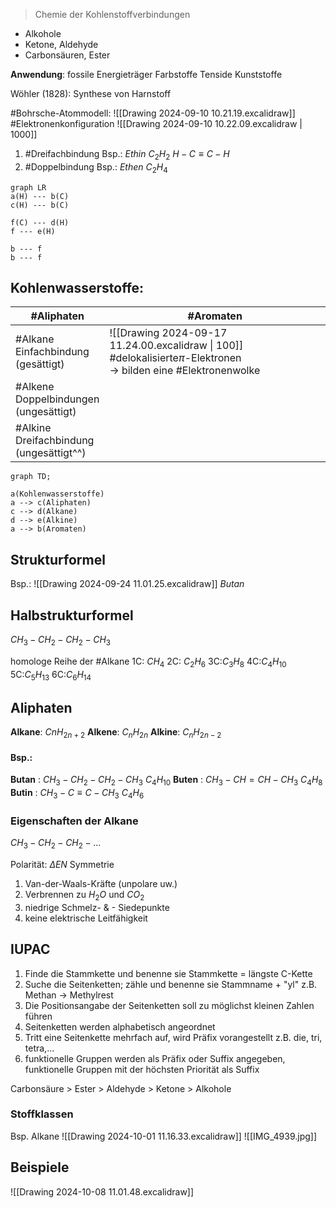 > Chemie der Kohlenstoffverbindungen

* Alkohole
* Ketone, Aldehyde
* Carbonsäuren, Ester

**Anwendung**:
	fossile Energieträger
	Farbstoffe
	Tenside
	Kunststoffe

Wöhler (1828):  Synthese von Harnstoff

#Bohrsche-Atommodell:
	![[Drawing 2024-09-10 10.21.19.excalidraw]]
#Elektronenkonfiguration 
![[Drawing 2024-09-10 10.22.09.excalidraw | 1000]]

1) #Dreifachbindung
Bsp.: $Ethin$  $C_2H_2$
$H - C ≡ C - H$
2) #Doppelbindung
Bsp.: $Ethen$  $C_2H_4$
```mermaid
graph LR
a(H) --- b(C)
c(H) --- b(C)

f(C) --- d(H)
f --- e(H)

b --- f
b --- f
```

## Kohlenwasserstoffe:

| #Aliphaten                                    | #Aromaten                                                                                                                |
| --------------------------------------------- | ------------------------------------------------------------------------------------------------------------------------ |
| #Alkane<br>Einfachbindung<br>(gesättigt)      | ![[Drawing 2024-09-17 11.24.00.excalidraw \| 100]]<br>#delokalisierte$\pi$-Elektronen<br>-> bilden eine #Elektronenwolke |
| #Alkene<br>Doppelbindungen<br>(ungesättigt)   |                                                                                                                          |
| #Alkine<br>Dreifachbindung<br>(ungesättigt^^) |                                                                                                                          |

```mermaid
graph TD;

a(Kohlenwasserstoffe) 
a --> c(Aliphaten)
c --> d(Alkane)
d --> e(Alkine)
a --> b(Aromaten)
```
## Strukturformel
Bsp.:
![[Drawing 2024-09-24 11.01.25.excalidraw]]
_Butan_
## Halbstrukturformel
$CH_3 - CH_2 - CH_2 - CH_3$

homologe Reihe der #Alkane 
1C: $CH_4$
2C: $C_2H_6$
3C:$C_3H_8$
4C:$C_4H_10$
5C:$C_5H_13$
6C:$C_6H_14$

## Aliphaten

**Alkane**: $CnH_{2n+2}$
**Alkene**: $C_n H_{2n}$
**Alkine**: $C_n H_{2n-2}$

#### Bsp.:
**Butan** : $CH_3 - CH_2 -CH_2 - CH_3$   $C_4H_{10}$
**Buten** : $CH_3 - CH = CH -CH_3$     $C_4H_8$
**Butin** : $CH_3 - C ≡ C - CH_3$            $C_4H_6$

### Eigenschaften der Alkane
$CH_3 - CH_2 - CH_2 - ...$


Polarität: $\Delta EN$ Symmetrie

1) Van-der-Waals-Kräfte (unpolare uw.)
2) Verbrennen zu $H_2O$ und $CO_2$
3) niedrige Schmelz- & - Siedepunkte
4) keine elektrische Leitfähigkeit

## IUPAC
1) Finde die Stammkette und benenne sie Stammkette = längste C-Kette
2) Suche die Seitenketten; zähle und benenne sie Stammname + "yl"
	z.B. Methan → Methylrest
3) Die Positionsangabe der Seitenketten soll zu möglichst kleinen Zahlen führen
4) Seitenketten werden alphabetisch angeordnet
5) Tritt eine Seitenkette mehrfach auf, wird Präfix vorangestellt
	z.B. die, tri, tetra,...
6) funktionelle Gruppen werden als Präfix oder Suffix angegeben, funktionelle Gruppen mit der höchsten Priorität als Suffix

Carbonsäure > Ester > Aldehyde > Ketone > Alkohole

### Stoffklassen
Bsp. Alkane
![[Drawing 2024-10-01 11.16.33.excalidraw]]
![[IMG_4939.jpg]]

## Beispiele
![[Drawing 2024-10-08 11.01.48.excalidraw]]